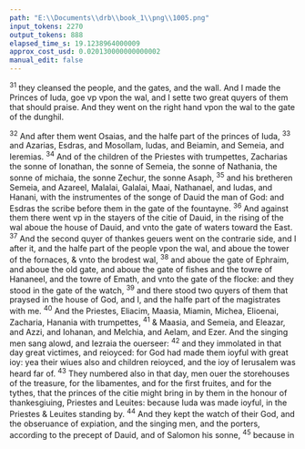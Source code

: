 ```yaml
---
path: "E:\\Documents\\drb\\book_1\\png\\1005.png"
input_tokens: 2270
output_tokens: 888
elapsed_time_s: 19.1238964000009
approx_cost_usd: 0.020130000000000002
manual_edit: false
---
```

<sup>31</sup> they cleansed the people, and the gates, and the wall. And I made the Princes of Iuda, goe vp vpon the wal, and I sette two great quyers of them that should praise. And they went on the right hand vpon the wal to the gate of the dunghil.

<sup>32</sup> And after them went Osaias, and the halfe part of the princes of Iuda, <sup>33</sup> and Azarias, Esdras, and Mosollam, Iudas, and Beiamin, and Semeia, and Ieremias. <sup>34</sup> And of the children of the Priestes with trumpettes, Zacharias the sonne of Ionathan, the sonne of Semeia, the sonne of Nathania, the sonne of michaia, the sonne Zechur, the sonne Asaph, <sup>35</sup> and his bretheren Semeia, and Azareel, Malalai, Galalai, Maai, Nathanael, and Iudas, and Hanani, with the instrumentes of the songe of Dauid the man of God: and Esdras the scribe before them in the gate of the fountayne. <sup>36</sup> And against them there went vp in the stayers of the citie of Dauid, in the rising of the wal aboue the house of Dauid, and vnto the gate of waters toward the East. <sup>37</sup> And the second quyer of thankes geuers went on the contrarie side, and I after it, and the halfe part of the people vpon the wal, and aboue the tower of the fornaces, & vnto the brodest wal, <sup>38</sup> and aboue the gate of Ephraim, and aboue the old gate, and aboue the gate of fishes and the towre of Hananeel, and the towre of Emath, and vnto the gate of the flocke: and they stood in the gate of the watch, <sup>39</sup> and there stood two quyers of them that praysed in the house of God, and I, and the halfe part of the magistrates with me. <sup>40</sup> And the Priestes, Eliacim, Maasia, Miamin, Michea, Elioenai, Zacharia, Hanania with trumpettes, <sup>41</sup> & Maasia, and Semeia, and Eleazar, and Azzi, and Iohanan, and Melchia, and Aelam, and Ezer. And the singing men sang alowd, and Iezraia the ouerseer: <sup>42</sup> and they immolated in that day great victimes, and reioyced: for God had made them ioyful with great ioy: yea their wiues also and children reioyced, and the ioy of Ierusalem was heard far of. <sup>43</sup> They numbered also in that day, men ouer the storehouses of the treasure, for the libamentes, and for the first fruites, and for the tythes, that the princes of the citie might bring in by them in the honour of thankesgiuing, Priestes and Leuites: because Iuda was made ioyful, in the Priestes & Leuites standing by. <sup>44</sup> And they kept the watch of their God, and the obseruance of expiation, and the singing men, and the porters, according to the precept of Dauid, and of Salomon his sonne, <sup>45</sup> because in

[^1]: Nehemias.
